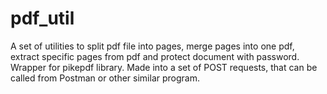 # pdf_util
A set of utilities to split pdf file into pages, merge pages into one pdf, extract specific pages from pdf and protect document with password. Wrapper for pikepdf library. Made into a set of POST requests, that can be called from Postman or other similar program. 
